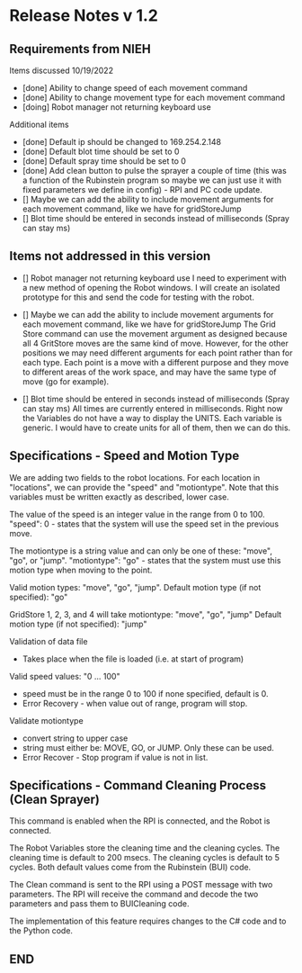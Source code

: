 # Release Notes v 1.2

## Requirements from NIEH

Items discussed 10/19/2022
* [done] Ability to change speed of each movement command
* [done] Ability to change movement type for each movement command
* [doing] Robot manager not returning keyboard use

Additional items
* [done] Default ip should be changed to 169.254.2.148
* [done] Default blot time should be set to 0
* [done] Default spray time should be set to 0
* [done] Add clean button to pulse the sprayer a couple of time (this was a function of the Rubinstein program so maybe we can just use it with fixed parameters we define in config) - RPI and PC code update.
* [] Maybe we can add the ability to include movement arguments for each movement command, like we have for gridStoreJump
* [] Blot time should be entered in seconds instead of milliseconds (Spray can stay ms)

## Items not addressed in this version

* [] Robot manager not returning keyboard use
I need to experiment with a new method of opening the Robot windows. 
I will create an isolated prototype for this and send the code for testing with the robot.

* [] Maybe we can add the ability to include movement arguments for each movement command, like we have for gridStoreJump
The Grid Store command can use the movement argument as designed because all 4 GritStore moves are the same kind of move.
However, for the other positions we may need different arguments for each point rather than for each type.
Each point is a move with a different purpose and they move to different areas of the work space, and may have the same type of move (go for example).

* [] Blot time should be entered in seconds instead of milliseconds (Spray can stay ms)
All times are currently entered in milliseconds.
Right now the Variables do not have a way to display the UNITS.
Each variable is generic. I would have to create units for all of them, then we can do this.

## Specifications - Speed and Motion Type

We are adding two fields to the robot locations. For each location in "locations",
we can provide the "speed" and "motiontype". Note that this variables must be 
written exactly as described, lower case.

The value of the speed is an integer value in the range from 0 to 100.
"speed": 0 - states that the system will use the speed set in the previous move.

The motiontype is a string value and can only be one of these: "move", "go", or "jump".
"motiontype": "go" - states that the system must use this motion type when moving to the point.

Valid motion types: "move", "go", "jump". 
Default motion type (if not specified): "go"

GridStore 1, 2, 3, and 4 will take motiontype: "move", "go", "jump"
Default motion type (if not specified): "jump"

Validation of data file
* Takes place when the file is loaded (i.e. at start of program)

Valid speed values: "0 ... 100"
* speed must be in the range 0 to 100 if none specified, default is 0.
* Error Recovery - when value out of range, program will stop.

Validate motiontype
* convert string to upper case
* string must either be: MOVE, GO, or JUMP. Only these can be used. 
* Error Recover - Stop program if value is not in list.

## Specifications - Command Cleaning Process (Clean Sprayer)

This command is enabled when the RPI is connected, and the Robot is connected.

The Robot Variables store the cleaning time and the cleaning cycles.
The cleaning time is default to 200 msecs.
The cleaning cycles is default to 5 cycles.
Both default values come from the Rubinstein (BUI) code.

The Clean command is sent to the RPI using a POST message with two parameters.
The RPI will receive the command and decode the two parameters and pass them to BUICleaning code.

The implementation of this feature requires changes to the C# code and to the Python code.

## END
